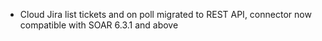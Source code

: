 * Cloud Jira list tickets and on poll migrated to REST API, connector now compatible with SOAR 6.3.1 and above